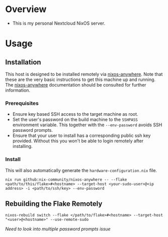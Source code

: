 # Overview
- This is my personal Nextcloud NixOS server.

# Usage

## Installation

This host is designed to be installed remotely via [nixos-anywhere](https://github.com/nix-community/nixos-anywhere).  Note that these are the very basic instructions to get this machine up and running.  The [nixos-anywhere](https://github.com/nix-community/nixos-anywhere/blob/main/docs/INDEX.md) documentation should be consulted for further information.

### Prerequisites 
- Ensure key based SSH access to the target machine as root.
- Set the user's password on the build machine to the `SSHPASS` environment variable.  This together with the `--env-password` avoids SSH password prompts.
- Ensure that your user to install has a corresponding public ssh key provided.  Without this you won't be able to login remotely after installing.

### Install

This will also automatically generate the `hardware-configuration.nix` file.

```
nix run github:nix-community/nixos-anywhere -- --flake <path/to/this/flake>#<hostname> --target-host <your-sudo-user>@<ip address> -i <path/to/ssh/key> --env-password
```

## Rebuilding the Flake Remotely
```
nixos-rebuild switch --flake </path/to/flake>#<hostname> --target-host "<user>@<hostname>" --use-remote-sudo
```
*Need to look into multiple password prompts issue*

